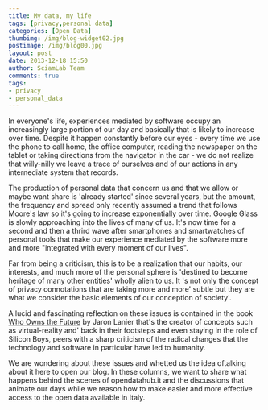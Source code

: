 ```yaml
---
title: My data, my life
tags: [privacy,personal data]
categories: [Open Data]
thumbimg: /img/blog-widget02.jpg
postimage: /img/blog00.jpg
layout: post
date: 2013-12-18 15:50
author: SciamLab Team
comments: true
tags:
- privacy
- personal_data
---
```


In everyone's life, experiences mediated by software occupy
an increasingly large portion of our day and basically that
is likely to increase over time. Despite it happen constantly
before our eyes - every time we use the phone to call home, 
the office computer, reading the newspaper on the tablet or
taking directions from the navigator in the car - we do not
realize that willy-nilly we leave a trace of ourselves and of
our actions in any internediate system that records.
 
The production of personal data that concern us and that we
allow or maybe want share is 'already started' since
several years, but the amount, the frequency and spread
only recently assumed a trend that follows Moore's law so it's going
to increase exponentially over time. Google Glass is slowly approaching
into the lives of many of us. It's now time for a second and then a thrird
wave after smartphones and smartwatches of personal tools that make
our experience mediated by the software more and more "integrated
with every moment of our lives".

Far from being a criticism, this is to be a realization that our habits,
our interests, and much more of the personal sphere is 'destined to become
heritage of many other entities' wholly alien to us. It 's not
only the concept of privacy connotations that are taking more
and more' subtle but they are what we consider the basic elements
of our conception of society'.

A lucid and fascinating reflection on these issues is contained 
in the book [Who Owns the Future](http://www.jaronlanier.com/futurewebresources.html)
by Jaron Lanier that's the creator of 
concepts such as virtual-reality and' back in their footsteps and even 
staying in the role of Silicon Boys, peers with a sharp criticism of 
the radical changes that the technology and software in particular 
have led to humanity.

We are wondering about these issues and whetted us the idea of 
​​talking about it here to open our blog. In these columns, we want 
to share what happens behind the scenes of opendatahub.it and the
discussions that animate our days while we reason how to make easier 
and more effective access to the open data available in Italy.

